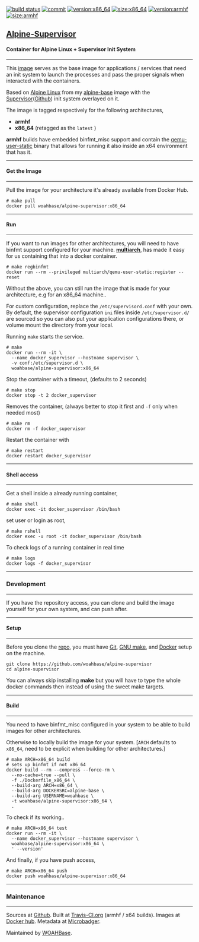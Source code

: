 [![build status][251]][232] [![commit][255]][231] [![version:x86_64][256]][235] [![size:x86_64][257]][235] [![version:armhf][258]][236] [![size:armhf][259]][236]

## [Alpine-Supervisor][234]
#### Container for Alpine Linux + Supervisor Init System
---

This [image][233] serves as the base image for
applications / services that need an init system to launch the processes and
pass the proper signals when interacted with the containers.

Based on [Alpine Linux][131] from my [alpine-base][132] image with
the [Supervisor][133]([Github][134]) init system overlayed on it.

The image is tagged respectively for the following architectures,
* **armhf**
* **x86_64** (retagged as the `latest` )

**armhf** builds have embedded binfmt_misc support and contain the
[qemu-user-static][105] binary that allows for running it also inside
an x64 environment that has it.

---
#### Get the Image
---

Pull the image for your architecture it's already available from
Docker Hub.

```
# make pull
docker pull woahbase/alpine-supervisor:x86_64
```

---
#### Run
---

If you want to run images for other architectures, you will need
to have binfmt support configured for your machine. [**multiarch**][104],
has made it easy for us containing that into a docker container.

```
# make regbinfmt
docker run --rm --privileged multiarch/qemu-user-static:register --reset
```

Without the above, you can still run the image that is made for your
architecture, e.g for an x86_64 machine..

For custom configuration, replace the `/etc/supervisord.conf` with
your own. By default, the supervisor configuration `ini` files
inside `/etc/supervisor.d/` are sourced so you can also put your
application configurations there, or volume mount the directory from
your local.

Running `make` starts the service.

```
# make
docker run --rm -it \
  --name docker_supervisor --hostname supervisor \
  -v conf:/etc/supervisor.d \
  woahbase/alpine-supervisor:x86_64
```

Stop the container with a timeout, (defaults to 2 seconds)

```
# make stop
docker stop -t 2 docker_supervisor
```

Removes the container, (always better to stop it first and `-f`
only when needed most)

```
# make rm
docker rm -f docker_supervisor
```

Restart the container with

```
# make restart
docker restart docker_supervisor
```

---
#### Shell access
---

Get a shell inside a already running container,

```
# make shell
docker exec -it docker_supervisor /bin/bash
```

set user or login as root,

```
# make rshell
docker exec -u root -it docker_supervisor /bin/bash
```

To check logs of a running container in real time

```
# make logs
docker logs -f docker_supervisor
```

---
### Development
---

If you have the repository access, you can clone and
build the image yourself for your own system, and can push after.

---
#### Setup
---

Before you clone the [repo][231], you must have [Git][101], [GNU make][102],
and [Docker][103] setup on the machine.

```
git clone https://github.com/woahbase/alpine-supervisor
cd alpine-supervisor
```
You can always skip installing **make** but you will have to
type the whole docker commands then instead of using the sweet
make targets.

---
#### Build
---

You need to have binfmt_misc configured in your system to be able
to build images for other architectures.

Otherwise to locally build the image for your system.
[`ARCH` defaults to `x86_64`, need to be explicit when building
for other architectures.]

```
# make ARCH=x86_64 build
# sets up binfmt if not x86_64
docker build --rm --compress --force-rm \
  --no-cache=true --pull \
  -f ./Dockerfile_x86_64 \
  --build-arg ARCH=x86_64 \
  --build-arg DOCKERSRC=alpine-base \
  --build-arg USERNAME=woahbase \
  -t woahbase/alpine-supervisor:x86_64 \
  .
```

To check if its working..

```
# make ARCH=x86_64 test
docker run --rm -it \
  --name docker_supervisor --hostname supervisor \
  woahbase/alpine-supervisor:x86_64 \
  ' --version'
```

And finally, if you have push access,

```
# make ARCH=x86_64 push
docker push woahbase/alpine-supervisor:x86_64
```

---
### Maintenance
---

Sources at [Github][106]. Built at [Travis-CI.org][107] (armhf / x64 builds). Images at [Docker hub][108]. Metadata at [Microbadger][109].

Maintained by [WOAHBase][204].

[101]: https://git-scm.com
[102]: https://www.gnu.org/software/make/
[103]: https://www.docker.com
[104]: https://hub.docker.com/r/multiarch/qemu-user-static/
[105]: https://github.com/multiarch/qemu-user-static/releases/
[106]: https://github.com/
[107]: https://travis-ci.org/
[108]: https://hub.docker.com/
[109]: https://microbadger.com/

[131]: https://alpinelinux.org/
[132]: https://hub.docker.com/r/woahbase/alpine-base
[133]: http://supervisord.org/index.html
[134]: https://github.com/Supervisor/supervisor

[201]: https://github.com/woahbase
[202]: https://travis-ci.org/woahbase/
[203]: https://hub.docker.com/u/woahbase
[204]: https://woahbase.online/

[231]: https://github.com/woahbase/alpine-supervisor
[232]: https://travis-ci.org/woahbase/alpine-supervisor
[233]: https://hub.docker.com/r/woahbase/alpine-supervisor
[234]: https://woahbase.online/#/images/alpine-supervisor
[235]: https://microbadger.com/images/woahbase/alpine-supervisor:x86_64
[236]: https://microbadger.com/images/woahbase/alpine-supervisor:armhf

[251]: https://travis-ci.org/woahbase/alpine-supervisor.svg?branch=master

[255]: https://images.microbadger.com/badges/commit/woahbase/alpine-supervisor.svg

[256]: https://images.microbadger.com/badges/version/woahbase/alpine-supervisor:x86_64.svg
[257]: https://images.microbadger.com/badges/image/woahbase/alpine-supervisor:x86_64.svg

[258]: https://images.microbadger.com/badges/version/woahbase/alpine-supervisor:armhf.svg
[259]: https://images.microbadger.com/badges/image/woahbase/alpine-supervisor:armhf.svg
